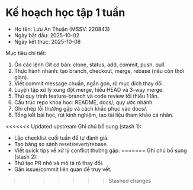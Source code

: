 # Kế hoạch học tập 1 tuần

- Họ tên: Lưu An Thuận (MSSV: 220843)
- Ngày bắt đầu: 2025-10-02
- Ngày kết thúc: 2025-10-08

Mục tiêu chi tiết:
1) Ôn các lệnh Git cơ bản: clone, status, add, commit, push, pull.
2) Thực hành nhánh: tạo branch, checkout, merge, rebase (nếu còn thời gian).
3) Viết commit message chuẩn, ngắn gọn, rõ mục đích thay đổi.
4) Luyện tập xử lý xung đột merge, hiểu HEAD và 3-way merge.
5) Thử quy trình feature-branch và code review tối thiểu 1 lần.
6) Cấu trúc repo khoa học: README, docs/, quy ước nhánh.
7) Ghi chép lỗi thường gặp và cách khắc phục vào docs/.
8) Tổng kết bài học, rút kinh nghiệm, tạo tài liệu tham khảo cá nhân.

<<<<<<< Updated upstream
Ghi chú bổ sung (stash 1):
- Lập checklist cuối tuần để tự đánh giá.
- Tạo bảng so sánh reset/revert/rebase.
- Viết quick tips về xử lý conflict thường gặp.
=======
Ghi chú bổ sung (stash 2):
- Thử tạo PR nhỏ và mô tả rõ thay đổi.
- Gắn issue/commit liên quan để truy vết.
>>>>>>> Stashed changes
